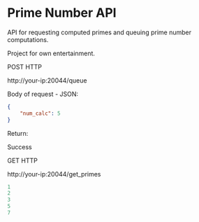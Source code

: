 # Prime Number API
API for requesting computed primes and queuing prime number computations.

Project for own entertainment.

POST HTTP

http://your-ip:20044/queue

Body of request - JSON:

```json
{
    "num_calc": 5
}
```

Return:

Success

GET HTTP 

http://your-ip:20044/get_primes

```python
1
2
3
5
7
```

